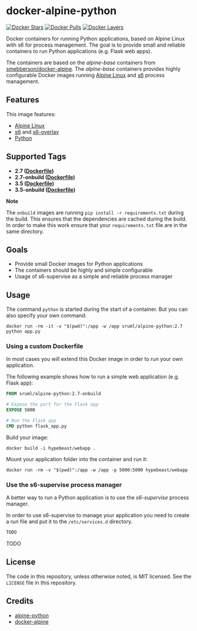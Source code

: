 # docker-alpine-python

[![Docker Stars](https://img.shields.io/docker/stars/sruml/alpine-python.svg)][hub]
[![Docker Pulls](https://img.shields.io/docker/pulls/sruml/alpine-python.svg)][hub]
[![Docker Layers](https://badge.imagelayers.io/sruml/alpine-python:latest.svg)](https://imagelayers.io/?images=sruml/alpine-python:latest 'Get your own badge on imagelayers.io')

[hub]: https://hub.docker.com/r/sruml/alpine-python/

Docker containers for running Python applications, based on Alpine Linux with s6 for process management. The goal is to provide small and reliable containers to run Python applications (e.g. Flask web apps).

The containers are based on the _alpine-base_ containers from [smebberson/docker-alpine](https://github.com/smebberson/docker-alpine/tree/master/alpine-base). The _alpine-base_ containers provides highly configurable Docker images running [Alpine Linux](https://www.alpinelinux.org/) and [s6](http://skarnet.org/software/s6/) process management.


## Features

This image features:

  * [Alpine Linux](https://www.alpinelinux.org/)
  * [s6](http://skarnet.org/software/s6) and [s6-overlay](https://github.com/just-containers/s6-overlay)
  * [Python](https://www.python.org/)


## Supported Tags

  * **2.7 ([Dockerfile]())**
  * **2.7-onbuild ([Dockerfile]())**
  * **3.5 ([Dockerfile]())**
  * **3.5-onbuild ([Dockerfile]())**

**Note**

The `onbuild` images are running `pip install -r requirements.txt` during the build. This ensures that the dependencies are cached during the build. In order to make this work ensure that your `requirements.txt` file are in the same directory.


## Goals

  * Provide small Docker images for Python applications
  * The containers should be highly and simple configurable
  * Usage of s6-supervise as a simple and reliable process manager


## Usage

The command `python` is started during the start of a container. But you can also specify your own command:

```shell
docker run -rm -it -v "$(pwd)":/app -w /app sruml/alpine-python:2.7 python app.py
```

### Using a custom Dockerfile

In most cases you will extend this Docker image in order to run your own  application.

The following example shows how to run a simple web application (e.g. Flask app):

```dockerfile
FROM sruml/alpine-python:2.7-onbuild

# Expose the port for the Flask app
EXPOSE 5000

# Run the Flask app
CMD python flask_app.py
```

Build your image:

```shell
docker build -i hypebeast/webapp .
```

Mount your application folder into the container and run it:

```shell
docker run -rm -v "$(pwd)":/app -w /app -p 5000:5000 hypebeast/webapp
```

### Use the s6-supervise process manager

A better way to run a Python application is to use the _s6-supervise_ process manager.

In order to use s6-supervise to manage your application you need to create a _run_ file and put it to the `/etc/services.d` directory.

```dockerfile
TODO
```

TODO

## License


The code in this repository, unless otherwise noted, is MIT licensed. See the `LICENSE` file in this repository.


## Credits

  * [alpine-python](https://github.com/jfloff/alpine-python)
  * [docker-alpine](https://github.com/smebberson/docker-alpine)
